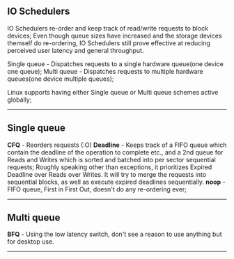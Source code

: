 IO Schedulers
---

IO Schedulers re-order and keep track of read/write requests to block devices;
Even though queue sizes have increased and the storage devices themself do re-ordering, IO Schedulers still prove effective at reducing perceived user latency and general throughput.

Single queue - Dispatches requests to a single hardware queue(one device one queue);
Multi queue - Dispatches requests to multiple hardware queues(one device multiple queues);

Linux supports having either Single queue or Multi queue schemes active globally; 

---

Single queue
---

**CFQ** - Reorders requests (:O)
**Deadline** - Keeps track of a FIFO queue which contain the deadline of the operation to complete etc., and a 2nd queue for Reads and Writes which is sorted and batched into per sector sequential requests; Roughly speaking other than exceptions, it prioritizes Expired Deadline over Reads over Writes. It will try to merge the requests into sequential blocks, as well as execute expired deadlines sequentially.
**noop** - FIFO queue, First in First Out, doesn't do any re-ordering ever;

---

Multi queue
---
**BFQ** - Using the low latency switch, don't see a reason to use anything but for desktop use.

---